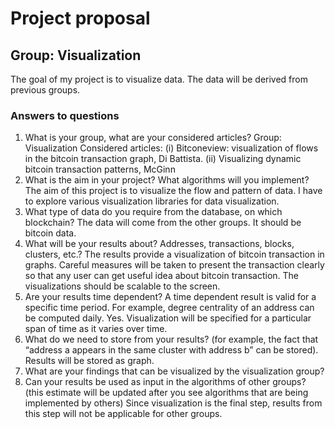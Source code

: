 ﻿# Project proposal
## Group: Visualization
The goal of my project is to visualize data. The data will be derived from previous groups.
### Answers to questions
1. What is your group, what are your considered articles?
Group: Visualization
Considered articles: (i) Bitconeview: visualization of flows in the bitcoin transaction graph, Di Battista. (ii) Visualizing dynamic bitcoin transaction patterns, McGinn
2. What is the aim in your project? What algorithms will you implement? 
The aim of this project is to visualize the flow and pattern of data. I have to explore various visualization libraries for data visualization. 
3.	What type of data do you require from the database, on which blockchain? 
The data will come from the other groups. It should be bitcoin data. 
4.	What will be your results about? Addresses, transactions, blocks, clusters, etc.? 
The results provide a visualization of bitcoin transaction in graphs. Careful measures will be taken to present the transaction clearly so that any user can get useful idea about bitcoin transaction. The visualizations should be scalable to the screen. 
5.	Are your results time dependent? A time dependent result is valid for a specific time period. For example, degree centrality of an address can be computed daily. 
Yes. Visualization will be specified for a particular span of time as it varies over time.  
6.	What do we need to store from your results? (for example, the fact that “address a appears in the same cluster with address b” can be stored). 
Results will be stored as graph. 
7.	What are your findings that can be visualized by the visualization group?
8.	Can your results be used as input in the algorithms of other groups? (this estimate will be updated after you see algorithms that are being implemented by others) 
Since visualization is the final step, results from this step will not be applicable for other groups. 

